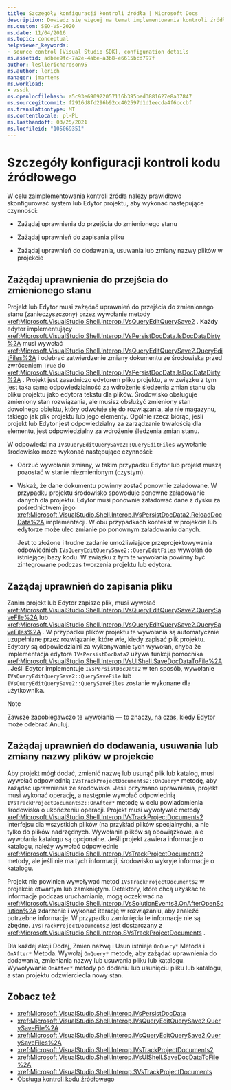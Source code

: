 ```yaml
---
title: Szczegóły konfiguracji kontroli źródła | Microsoft Docs
description: Dowiedz się więcej na temat implementowania kontroli źródła dla typu projektu w programie Visual Studio, która polega na konfigurowaniu systemu lub edytora projektu w celu zażądania uprawnień.
ms.custom: SEO-VS-2020
ms.date: 11/04/2016
ms.topic: conceptual
helpviewer_keywords:
- source control [Visual Studio SDK], configuration details
ms.assetid: adbee9fc-7a2e-4abe-a3b8-e6615bcd797f
author: leslierichardson95
ms.author: lerich
manager: jmartens
ms.workload:
- vssdk
ms.openlocfilehash: a5c93e690922057116b395bed3881627e8a37847
ms.sourcegitcommit: f2916d8fd296b92cc402597d1d1eecda4f6cccbf
ms.translationtype: MT
ms.contentlocale: pl-PL
ms.lasthandoff: 03/25/2021
ms.locfileid: "105069351"
---
```

# <a name="source-control-configuration-details"></a>Szczegóły konfiguracji kontroli kodu źródłowego
W celu zaimplementowania kontroli źródła należy prawidłowo skonfigurować system lub Edytor projektu, aby wykonać następujące czynności:

- Zażądaj uprawnienia do przejścia do zmienionego stanu

- Zażądaj uprawnień do zapisania pliku

- Zażądaj uprawnień do dodawania, usuwania lub zmiany nazwy plików w projekcie

## <a name="request-permission-to-transition-to-changed-state"></a>Zażądaj uprawnienia do przejścia do zmienionego stanu
 Projekt lub Edytor musi zażądać uprawnień do przejścia do zmienionego stanu (zanieczyszczony) przez wywołanie metody <xref:Microsoft.VisualStudio.Shell.Interop.IVsQueryEditQuerySave2> . Każdy edytor implementujący <xref:Microsoft.VisualStudio.Shell.Interop.IVsPersistDocData.IsDocDataDirty%2A> musi wywołać <xref:Microsoft.VisualStudio.Shell.Interop.IVsQueryEditQuerySave2.QueryEditFiles%2A> i odebrać zatwierdzenie zmiany dokumentu ze środowiska przed zwróceniem `True` do <xref:Microsoft.VisualStudio.Shell.Interop.IVsPersistDocData.IsDocDataDirty%2A> . Projekt jest zasadniczo edytorem pliku projektu, a w związku z tym jest taka sama odpowiedzialność za wdrożenie śledzenia zmian stanu dla pliku projektu jako edytora tekstu dla plików. Środowisko obsługuje zmieniony stan rozwiązania, ale musisz obsłużyć zmieniony stan dowolnego obiektu, który odwołuje się do rozwiązania, ale nie magazynu, takiego jak plik projektu lub jego elementy. Ogólnie rzecz biorąc, jeśli projekt lub Edytor jest odpowiedzialny za zarządzanie trwałością dla elementu, jest odpowiedzialny za wdrożenie śledzenia zmian stanu.

 W odpowiedzi na `IVsQueryEditQuerySave2::QueryEditFiles` wywołanie środowisko może wykonać następujące czynności:

- Odrzuć wywołanie zmiany, w takim przypadku Edytor lub projekt muszą pozostać w stanie niezmienionym (czystym).

- Wskaż, że dane dokumentu powinny zostać ponownie załadowane. W przypadku projektu środowisko spowoduje ponowne załadowanie danych dla projektu. Edytor musi ponownie załadować dane z dysku za pośrednictwem jego <xref:Microsoft.VisualStudio.Shell.Interop.IVsPersistDocData2.ReloadDocData%2A> implementacji. W obu przypadkach kontekst w projekcie lub edytorze może ulec zmianie po ponownym załadowaniu danych.

  Jest to złożone i trudne zadanie umożliwiające przeprojektowywania odpowiednich `IVsQueryEditQuerySave2::QueryEditFiles` wywołań do istniejącej bazy kodu. W związku z tym te wywołania powinny być zintegrowane podczas tworzenia projektu lub edytora.

## <a name="request-permission-to-save-a-file"></a>Zażądaj uprawnień do zapisania pliku
 Zanim projekt lub Edytor zapisze plik, musi wywołać <xref:Microsoft.VisualStudio.Shell.Interop.IVsQueryEditQuerySave2.QuerySaveFile%2A> lub <xref:Microsoft.VisualStudio.Shell.Interop.IVsQueryEditQuerySave2.QuerySaveFiles%2A> . W przypadku plików projektu te wywołania są automatycznie uzupełniane przez rozwiązanie, które wie, kiedy zapisać plik projektu. Edytory są odpowiedzialni za wykonywanie tych wywołań, chyba że implementacja edytora `IVsPersistDocData2` używa funkcji pomocnika <xref:Microsoft.VisualStudio.Shell.Interop.IVsUIShell.SaveDocDataToFile%2A> . Jeśli Edytor implementuje `IVsPersistDocData2` w ten sposób, wywołanie `IVsQueryEditQuerySave2::QuerySaveFile` lub `IVsQueryEditQuerySave2::QuerySaveFiles` zostanie wykonane dla użytkownika.

> [!NOTE]
> Zawsze zapobiegawczo te wywołania — to znaczy, na czas, kiedy Edytor może odebrać Anuluj.

## <a name="request-permission-to-add-remove-or-rename-files-in-the-project"></a>Zażądaj uprawnień do dodawania, usuwania lub zmiany nazwy plików w projekcie
 Aby projekt mógł dodać, zmienić nazwę lub usunąć plik lub katalog, musi wywołać odpowiednią `IVsTrackProjectDocuments2::OnQuery*` metodę, aby zażądać uprawnienia ze środowiska. Jeśli przyznano uprawnienia, projekt musi wykonać operację, a następnie wywołać odpowiednią `IVsTrackProjectDocuments2::OnAfter*` metodę w celu powiadomienia środowiska o ukończeniu operacji. Projekt musi wywoływać metody <xref:Microsoft.VisualStudio.Shell.Interop.IVsTrackProjectDocuments2> interfejsu dla wszystkich plików (na przykład plików specjalnych), a nie tylko do plików nadrzędnych. Wywołania plików są obowiązkowe, ale wywołania katalogu są opcjonalne. Jeśli projekt zawiera informacje o katalogu, należy wywołać odpowiednie <xref:Microsoft.VisualStudio.Shell.Interop.IVsTrackProjectDocuments2> metody, ale jeśli nie ma tych informacji, środowisko wykryje informacje o katalogu.

 Projekt nie powinien wywoływać metod `IVsTrackProjectDocuments2` w projekcie otwartym lub zamkniętym. Detektory, które chcą uzyskać te informacje podczas uruchamiania, mogą oczekiwać na <xref:Microsoft.VisualStudio.Shell.Interop.IVsSolutionEvents3.OnAfterOpenSolution%2A> zdarzenie i wykonać iterację w rozwiązaniu, aby znaleźć potrzebne informacje. W przypadku zamknięcia te informacje nie są zbędne. `IVsTrackProjectDocuments2` jest dostarczany z <xref:Microsoft.VisualStudio.Shell.Interop.SVsTrackProjectDocuments> .

 Dla każdej akcji Dodaj, Zmień nazwę i Usuń istnieje `OnQuery*` Metoda i `OnAfter*` Metoda. Wywołaj `OnQuery*` metodę, aby zażądać uprawnienia do dodawania, zmieniania nazwy lub usuwania pliku lub katalogu. Wywoływanie `OnAfter*` metody po dodaniu lub usunięciu pliku lub katalogu, a stan projektu odzwierciedla nowy stan.

## <a name="see-also"></a>Zobacz też

- <xref:Microsoft.VisualStudio.Shell.Interop.IVsPersistDocData>
- <xref:Microsoft.VisualStudio.Shell.Interop.IVsQueryEditQuerySave2.QuerySaveFile%2A>
- <xref:Microsoft.VisualStudio.Shell.Interop.IVsQueryEditQuerySave2.QuerySaveFiles%2A>
- <xref:Microsoft.VisualStudio.Shell.Interop.IVsTrackProjectDocuments2>
- <xref:Microsoft.VisualStudio.Shell.Interop.IVsUIShell.SaveDocDataToFile%2A>
- <xref:Microsoft.VisualStudio.Shell.Interop.SVsTrackProjectDocuments>
- [Obsługa kontroli kodu źródłowego](../../extensibility/internals/supporting-source-control.md)
